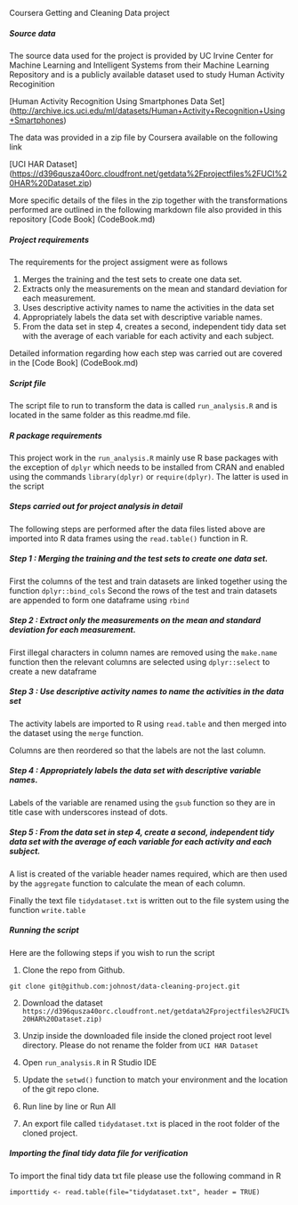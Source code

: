 
Coursera Getting and Cleaning Data project


##### Source data
The source data used for the project is provided by UC Irvine Center for Machine Learning and Intelligent Systems from their Machine Learning Repository and is a publicly available dataset used to study Human Activity Recoginition

[Human Activity Recognition Using Smartphones Data Set]
(http://archive.ics.uci.edu/ml/datasets/Human+Activity+Recognition+Using+Smartphones)

The data was provided in a zip file by Coursera available on the following link 

[UCI HAR Dataset]
(https://d396qusza40orc.cloudfront.net/getdata%2Fprojectfiles%2FUCI%20HAR%20Dataset.zip)

More specific details of the files in the zip together with the transformations performed are outlined in the following markdown file also provided in this repository
[Code Book]
(CodeBook.md)

##### Project requirements
The requirements for the project assigment were as follows

1. Merges the training and the test sets to create one data set.
2. Extracts only the measurements on the mean and standard deviation for each measurement.
3. Uses descriptive activity names to name the activities in the data set
4. Appropriately labels the data set with descriptive variable names.
5. From the data set in step 4, creates a second, independent tidy data set with the average of each variable for each activity and each subject.

Detailed information regarding how each step was carried out are covered in the [Code Book]
(CodeBook.md)

##### Script file
The script file to run to transform the data is called `run_analysis.R` and is located in the same folder as this readme.md file. 

##### R package requirements
This project work in the `run_analysis.R` mainly use R base packages with the exception of `dplyr` which needs to be installed from CRAN and enabled using the commands `library(dplyr)` or `require(dplyr)`. The latter is used in the script


##### Steps carried out for project analysis in detail 
The following steps are performed after the data files listed above are imported into R data frames using the `read.table()` function in R. 

##### Step 1 : Merging the training and the test sets to create one data set.

First the columns of the test and train datasets are linked together using the function `dplyr::bind_cols`
Second the rows of the test and train datasets are appended to form one dataframe using `rbind` 

##### Step 2 : Extract only the measurements on the mean and standard deviation for each measurement.
First illegal characters in column names are removed using the `make.name` function then the relevant columns are selected using `dplyr::select` to create a new dataframe


##### Step 3 : Use descriptive activity names to name the activities in the data set

The activity labels are imported to R using `read.table` and then merged into the dataset using the `merge` function.

Columns are then reordered so that the labels are not the last column.


##### Step 4 : Appropriately labels the data set with descriptive variable names.

Labels of the variable are renamed using the `gsub` function so they are in title case with underscores instead of dots. 

##### Step 5 : From the data set in step 4, create a second, independent tidy data set with the average of each variable for each activity and each subject.

A list is created of the variable header names required, which are then used by the `aggregate` function to calculate the mean of each column.

Finally the text file `tidydataset.txt` is written out to the file system using the function `write.table`


##### Running the script 
Here are the following steps if you wish to run the script

1. Clone the repo from Github.

`git clone git@github.com:johnost/data-cleaning-project.git`
 
2. Download the dataset `https://d396qusza40orc.cloudfront.net/getdata%2Fprojectfiles%2FUCI%20HAR%20Dataset.zip)
` 
3. Unzip inside the downloaded file inside the cloned project root level directory. Please do not rename the folder from `UCI HAR Dataset`

4. Open `run_analysis.R` in R Studio IDE

5. Update the `setwd()` function to match your environment and the location of the git repo clone.

6. Run line by line or Run All 

6. An export file called `tidydataset.txt` is placed in the root folder of the cloned project.

##### Importing the final tidy data file for verification

To import the final tidy data txt file please use the following command in R 

``` importtidy <- read.table(file="tidydataset.txt", header = TRUE) ```
